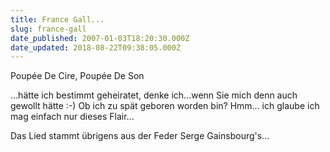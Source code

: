 ```yaml
---
title: France Gall...
slug: france-gall
date_published: 2007-01-03T18:20:30.000Z
date_updated: 2018-08-22T09:38:05.000Z
---
```


Poupée De Cire, Poupée De Son

...hätte ich bestimmt geheiratet, denke ich...wenn Sie mich denn auch gewollt hätte :-) Ob ich zu spät geboren worden bin? Hmm... ich glaube ich mag einfach nur dieses Flair...

Das Lied stammt übrigens aus der Feder Serge Gainsbourg's...
